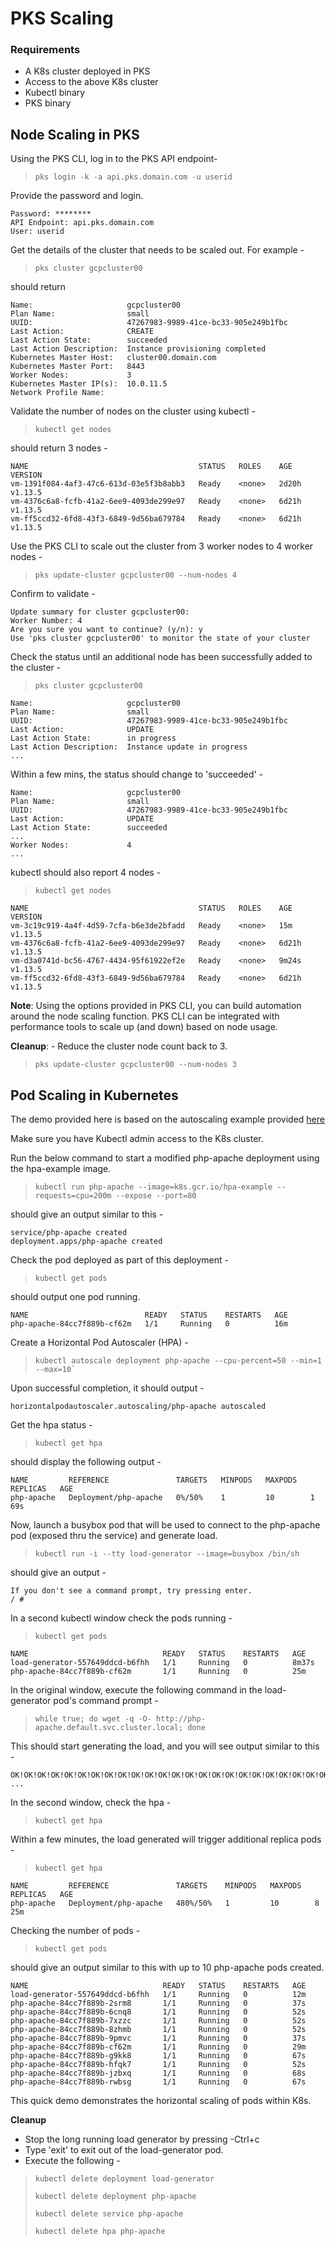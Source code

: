 # PKS Scaling

### Requirements 
- A K8s cluster deployed in PKS
- Access to the above K8s cluster
- Kubectl binary
- PKS binary

## Node Scaling in PKS

Using the PKS CLI, log in to the PKS API endpoint-

> `pks login -k -a api.pks.domain.com -u userid`                                                              

Provide the password and login.

```shell
Password: ********
API Endpoint: api.pks.domain.com
User: userid
```
Get the details of the cluster that needs to be scaled out. For example - 

> `pks cluster gcpcluster00 `                                                                                                        

should return 
```shell
Name:                     gcpcluster00
Plan Name:                small
UUID:                     47267983-9989-41ce-bc33-905e249b1fbc
Last Action:              CREATE
Last Action State:        succeeded
Last Action Description:  Instance provisioning completed
Kubernetes Master Host:   cluster00.domain.com
Kubernetes Master Port:   8443
Worker Nodes:             3
Kubernetes Master IP(s):  10.0.11.5
Network Profile Name:
```
Validate the number of nodes on the cluster using kubectl - 

> `kubectl get nodes`

should return 3 nodes - 
```shell                                                                                           
NAME                                      STATUS   ROLES    AGE     VERSION
vm-1391f084-4af3-47c6-613d-03e5f3b8abb3   Ready    <none>   2d20h   v1.13.5
vm-4376c6a8-fcfb-41a2-6ee9-4093de299e97   Ready    <none>   6d21h   v1.13.5
vm-ff5ccd32-6fd8-43f3-6849-9d56ba679784   Ready    <none>   6d21h   v1.13.5
```

Use the PKS CLI to scale out the cluster from 3 worker nodes to 4 worker nodes - 

> `pks update-cluster gcpcluster00 --num-nodes 4 `

Confirm to validate - 
```shell
Update summary for cluster gcpcluster00:
Worker Number: 4
Are you sure you want to continue? (y/n): y
Use 'pks cluster gcpcluster00' to monitor the state of your cluster
```

Check the status until an additional node has been successfully added to the cluster - 

> `pks cluster gcpcluster00 `                                                                                                        

```shell
Name:                     gcpcluster00
Plan Name:                small
UUID:                     47267983-9989-41ce-bc33-905e249b1fbc
Last Action:              UPDATE
Last Action State:        in progress
Last Action Description:  Instance update in progress
...
```
Within a few mins, the status should change to 'succeeded' - 

```shell
Name:                     gcpcluster00
Plan Name:                small
UUID:                     47267983-9989-41ce-bc33-905e249b1fbc
Last Action:              UPDATE
Last Action State:        succeeded
...
Worker Nodes:             4
...
```
kubectl should also report 4 nodes - 

>`kubectl get nodes`

```shell
NAME                                      STATUS   ROLES    AGE     VERSION
vm-3c19c919-4a4f-4d59-7cfa-b6e3de2bfadd   Ready    <none>   15m     v1.13.5
vm-4376c6a8-fcfb-41a2-6ee9-4093de299e97   Ready    <none>   6d21h   v1.13.5
vm-d3a0741d-bc56-4767-4434-95f61922ef2e   Ready    <none>   9m24s   v1.13.5
vm-ff5ccd32-6fd8-43f3-6849-9d56ba679784   Ready    <none>   6d21h   v1.13.5
```
**Note**: Using the options provided in PKS CLI, you can build automation around the node scaling function. PKS CLI can be integrated with performance tools to scale up (and down) based on node usage.  

**Cleanup**: - Reduce the cluster node count back to 3.

>`pks update-cluster gcpcluster00 --num-nodes 3`

## Pod Scaling in Kubernetes

The demo provided here is based on the autoscaling example provided [here](https://kubernetes.io/docs/tasks/run-application/horizontal-pod-autoscale-walkthrough/)

Make sure you have Kubectl admin access to the K8s cluster. 

Run the below command to start a modified php-apache deployment using the hpa-example image.

> ```
> kubectl run php-apache --image=k8s.gcr.io/hpa-example --requests=cpu=200m --expose --port=80
> ```

should give an output similar to this - 

```shell
service/php-apache created
deployment.apps/php-apache created
```

Check the pod deployed as part of this deployment - 

> `kubectl get pods`

should output one pod running. 

```shell
NAME                          READY   STATUS    RESTARTS   AGE
php-apache-84cc7f889b-cf62m   1/1     Running   0          16m
```
Create a Horizontal Pod Autoscaler (HPA) - 

> ```
>kubectl autoscale deployment php-apache --cpu-percent=50 --min=1 --max=10`
>``` 

Upon successful completion, it should output - 

```
horizontalpodautoscaler.autoscaling/php-apache autoscaled
```

Get the hpa status - 

> `kubectl get hpa` 

should display the following output - 

```shell
NAME         REFERENCE               TARGETS   MINPODS   MAXPODS   REPLICAS   AGE
php-apache   Deployment/php-apache   0%/50%    1         10        1          69s
```

Now, launch a busybox pod that will be used to connect to the php-apache pod (exposed thru the service) and generate load. 

> `kubectl run -i --tty load-generator --image=busybox /bin/sh`

should give an output -

```shell
If you don't see a command prompt, try pressing enter.
/ #
```

In a second kubectl window check the pods running - 

> `kubectl get pods`

```shell 
NAME                              READY   STATUS    RESTARTS   AGE
load-generator-557649ddcd-b6fhh   1/1     Running   0          8m37s
php-apache-84cc7f889b-cf62m       1/1     Running   0          25m
```

In the original window, execute the following command in the load-generator pod's command prompt - 

> `while true; do wget -q -O- http://php-apache.default.svc.cluster.local; done`

This should start generating the load, and you will see output similar to this -

```
OK!OK!OK!OK!OK!OK!OK!OK!OK!OK!OK!OK!OK!OK!OK!OK!OK!OK!OK!OK!OK!OK!OK!OK!OK!OK!OK!OK!OK!OK!OK!OK!OK!OK!O
...
```
In the second window, check the hpa -

> `kubectl get hpa`

Within a few minutes, the load generated will trigger additional replica pods - 

> `kubectl get hpa`

```shell                                                                                                                  
NAME         REFERENCE               TARGETS    MINPODS   MAXPODS   REPLICAS   AGE
php-apache   Deployment/php-apache   480%/50%   1         10        8          25m
```

Checking the number of pods -
> `kubectl get pods `

should give an output similar to this with up to 10 php-apache pods created.
```shell                                                                                                                
NAME                              READY   STATUS    RESTARTS   AGE
load-generator-557649ddcd-b6fhh   1/1     Running   0          12m
php-apache-84cc7f889b-2srm8       1/1     Running   0          37s
php-apache-84cc7f889b-6cnq8       1/1     Running   0          52s
php-apache-84cc7f889b-7xzzc       1/1     Running   0          52s
php-apache-84cc7f889b-8zhmb       1/1     Running   0          52s
php-apache-84cc7f889b-9pmvc       1/1     Running   0          37s
php-apache-84cc7f889b-cf62m       1/1     Running   0          29m
php-apache-84cc7f889b-g9kk8       1/1     Running   0          67s
php-apache-84cc7f889b-hfqk7       1/1     Running   0          52s
php-apache-84cc7f889b-jzbxq       1/1     Running   0          68s
php-apache-84cc7f889b-rwbsg       1/1     Running   0          67s
```

This quick demo demonstrates the horizontal scaling of pods within K8s. 

**Cleanup** 

- Stop the long running load generator by pressing -Ctrl+c
- Type 'exit' to exit out of the load-generator pod.
- Execute the following - 

> `kubectl delete deployment load-generator`
> 
> `kubectl delete deployment php-apache `
> 
> `kubectl delete service php-apache`
> 
> `kubectl delete hpa php-apache` 
<!--stackedit_data:
eyJoaXN0b3J5IjpbMTg4MDk5OTAwOSwtMTM4NjkyMTAxOSwxOD
YwNTM0NDczLC0xMjE3MDU3NzczLC0xOTUxMzM1NjA5LDE2OTIz
NTM4MTEsMTY0OTYyMzYwOSwtMTY3NzIzMzk3NywtMTUwMzk3OD
gyNiw5MzEzMjIxNTYsMTgzMTA5MjU3LDE5NjUyOTYxMTQsNzMw
OTk4MTE2XX0=
-->